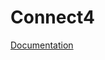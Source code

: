 # Connect4

<a href="https://docs.google.com/document/d/1BeFyiIA0y2rH2UIGZfQR4kqV-gGut9Ob5rJ3dI9NtUA/edit#">Documentation</a>
